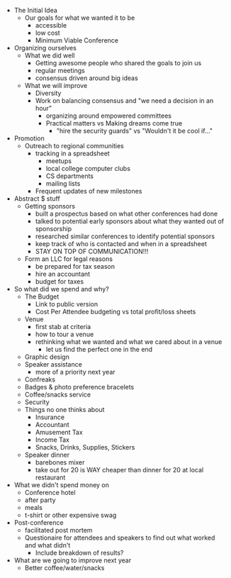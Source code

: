 + The Initial Idea
    * Our goals for what we wanted it to be
        - accessible
        - low cost
        - Minimum Viable Conference
+ Organizing ourselves
    * What we did well
        - Getting awesome people who shared the goals to join us
        - regular meetings
        - consensus driven around big ideas
    * What we will improve
        - Diversity
        - Work on balancing consensus and "we need a decision in an hour"
            + organizing around empowered committees
            + Practical matters vs Making dreams come true
                * "hire the security guards" vs "Wouldn't it be cool if..."
+ Promotion
    * Outreach to regional communities
        - tracking in a spreadsheet
            + meetups
            + local college computer clubs
            + CS departments
            + mailing lists
        - Frequent updates of new milestones
+ Abstract $ stuff
    * Getting sponsors
        - built a prospectus based on what other conferences had done
        - talked to potential early sponsors about what they wanted out of sponsorship
        - researched similar conferences to identify potential sponsors
        - keep track of who is contacted and when in a spreadsheet
        - STAY ON TOP OF COMMUNICATION!!!
    * Form an LLC for legal reasons
        - be prepared for tax season
        - hire an accountant
        - budget for taxes
+ So what did we spend and why?
    * The Budget
        - Link to public version
        - Cost Per Attendee budgeting vs total profit/loss sheets
    * Venue
        - first stab at criteria
        - how to tour a venue
        - rethinking what we wanted and what we cared about in a venue
            + let us find the perfect one in the end
    * Graphic design
    * Speaker assistance
        - more of a priority next year
    * Confreaks
    * Badges & photo preference bracelets
    * Coffee/snacks service
    * Security
    * Things no one thinks about
        - Insurance
        - Accountant
        - Amusement Tax
        - Income Tax
        - Snacks, Drinks, Supplies, Stickers
    * Speaker dinner
        - barebones mixer
        - take out for 20 is WAY cheaper than dinner for 20 at local restaurant
+ What we didn't spend money on
    * Conference hotel
    * after party
    * meals
    * t-shirt or other expensive swag
+ Post-conference
    * facilitated post mortem
    * Questionaire for attendees and speakers to find out what worked and what didn't
        - Include breakdown of results?
+ What are we going to improve next year
    * Better coffee/water/snacks

